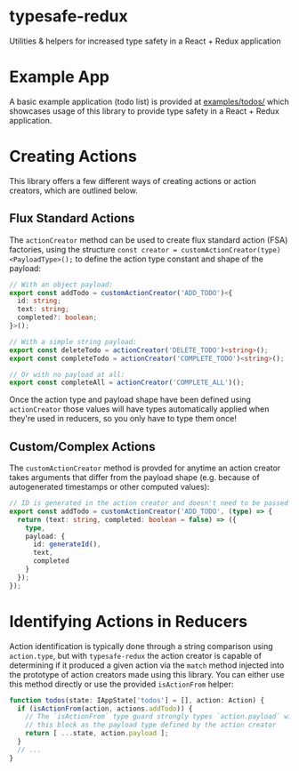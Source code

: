 # typesafe-redux

Utilities & helpers for increased type safety in a React + Redux application

# Example App

A basic example application (todo list) is provided at [examples/todos/](./examples/todos/) which showcases usage of this library to provide type safety in a React + Redux application.

# Creating Actions

This library offers a few different ways of creating actions or action creators, which are outlined below.

## Flux Standard Actions

The `actionCreator` method can be used to create flux standard action (FSA) factories, using the structure `const creator = customActionCreator(type)<PayloadType>();` to define the action type constant and shape of the payload:

```typescript
// With an object payload:
export const addTodo = customActionCreator('ADD_TODO')<{
  id: string;
  text: string;
  completed?: boolean;
}>();

// With a simple string payload:
export const deleteTodo = actionCreator('DELETE_TODO')<string>();
export const completeTodo = actionCreator('COMPLETE_TODO')<string>();

// Or with no payload at all:
export const completeAll = actionCreator('COMPLETE_ALL')();
```

Once the action type and payload shape have been defined using `actionCreator` those values will have types automatically applied when they're used in reducers, so you only have to type them once!

## Custom/Complex Actions

The `customActionCreator` method is provded for anytime an action creator takes arguments that differ from the payload shape (e.g. because of autogenerated timestamps or other computed values):

```typescript
// ID is generated in the action creator and doesn't need to be passed in:
export const addTodo = customActionCreator('ADD_TODO', (type) => {
  return (text: string, completed: boolean = false) => ({
    type,
    payload: {
      id: generateId(),
      text,
      completed
    }
  });
});
```

# Identifying Actions in Reducers

Action identification is typically done through a string comparison using `action.type`, but with `typesafe-redux` the action creator is capable of determining if it produced a given action via the `match` method injected into the prototype of action creators made using this library. You can either use this method directly or use the provided `isActionFrom` helper:

```typescript
function todos(state: IAppState['todos'] = [], action: Action) {
  if (isActionFrom(action, actions.addTodo)) {
    // The `isActionFrom` type guard strongly types `action.payload` within
    // this block as the payload type defined by the action creator
    return [ ...state, action.payload ];
  }
  // ...
}
```
